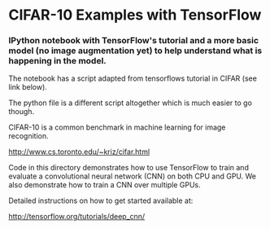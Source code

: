 # CIFAR-10 Examples with TensorFlow

### IPython notebook with TensorFlow's tutorial and a more basic model (no image augmentation yet) to help understand what is happening in the model.

The notebook has a script adapted from tensorflows tutorial in CIFAR (see link below).

The python file is a different script altogether which is much easier to go though.

CIFAR-10 is a common benchmark in machine learning for image recognition.

http://www.cs.toronto.edu/~kriz/cifar.html

Code in this directory demonstrates how to use TensorFlow to train and evaluate a convolutional neural network (CNN) on both CPU and GPU. We also demonstrate how to train a CNN over multiple GPUs.

Detailed instructions on how to get started available at:

http://tensorflow.org/tutorials/deep_cnn/

